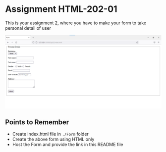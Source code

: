 # Assignment HTML-202-01

This is your assignment 2, where you have to make your form to take personal detail of user

![form](./image/form.png)

## Points to Remember

- Create index.html file in `./Form` folder
- Create the above form using HTML only
- Host the Form and provide the link in this README file